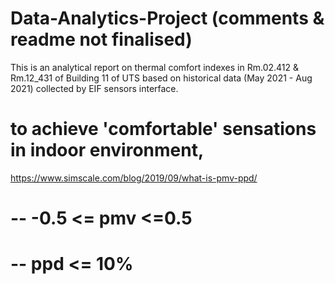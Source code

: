 # Data-Analytics-Project (comments & readme not finalised)
This is an analytical report on thermal comfort indexes in Rm.02.412 & Rm.12_431 of Building 11 of UTS based on historical data (May 2021 - Aug 2021) collected by EIF sensors interface.

# to achieve 'comfortable' sensations in indoor environment,
https://www.simscale.com/blog/2019/09/what-is-pmv-ppd/
# -- -0.5 <= pmv <=0.5

# -- ppd <= 10%
